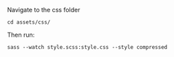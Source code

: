 Navigate to the css folder
```
cd assets/css/
```

Then run:
```
sass --watch style.scss:style.css --style compressed
```